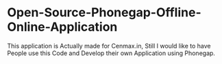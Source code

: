 # Open-Source-Phonegap-Offline-Online-Application
This application is Actually made for Cenmax.in, Still I would like to have People use this Code and Develop their own Application using Phonegap.
